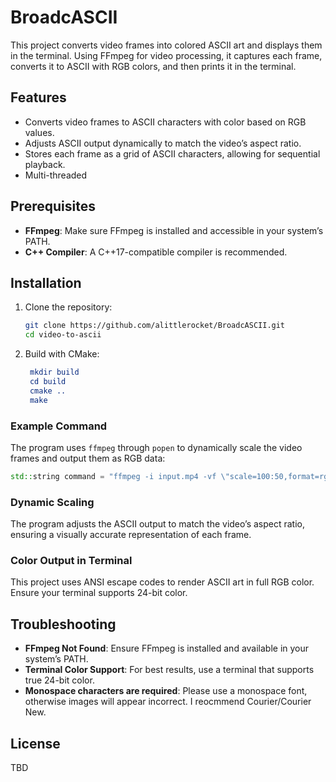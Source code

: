 # BroadcASCII

This project converts video frames into colored ASCII art and displays them in the terminal. Using FFmpeg for video processing, it captures each frame, converts it to ASCII with RGB colors, and then prints it in the terminal.

## Features

- Converts video frames to ASCII characters with color based on RGB values.
- Adjusts ASCII output dynamically to match the video’s aspect ratio.
- Stores each frame as a grid of ASCII characters, allowing for sequential playback.
- Multi-threaded

## Prerequisites

- **FFmpeg**: Make sure FFmpeg is installed and accessible in your system’s PATH.
- **C++ Compiler**: A C++17-compatible compiler is recommended.

## Installation

1. Clone the repository:
   ```bash
   git clone https://github.com/alittlerocket/BroadcASCII.git
   cd video-to-ascii
   ```

2. Build with CMake:
   ```cmake
    mkdir build
    cd build
    cmake ..
    make
   ```

### Example Command

The program uses `ffmpeg` through `popen` to dynamically scale the video frames and output them as RGB data:

```cpp
std::string command = "ffmpeg -i input.mp4 -vf \"scale=100:50,format=rgb24\" -f rawvideo -";
```

### Dynamic Scaling

The program adjusts the ASCII output to match the video’s aspect ratio, ensuring a visually accurate representation of each frame.

### Color Output in Terminal

This project uses ANSI escape codes to render ASCII art in full RGB color. Ensure your terminal supports 24-bit color.

## Troubleshooting

- **FFmpeg Not Found**: Ensure FFmpeg is installed and available in your system’s PATH.
- **Terminal Color Support**: For best results, use a terminal that supports true 24-bit color.
- **Monospace characters are required**: Please use a monospace font, otherwise images will appear incorrect. I reocmmend Courier/Courier New.

## License

TBD
